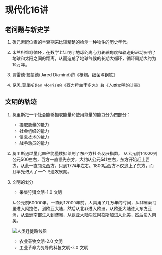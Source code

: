 # 现代化16讲

## 老问题与新史学

1. 碳元素同位素的半衰期来比较精确的检测一种物件的历史年代。

2. 米兰科维奇循环，在数学上证明了地球的离心力转轴角度和轨道的进动影响了地球和太阳之间的距离，从而造成了地球气候的长期大循环，循环周期大约为10万年。

3. 贾雷德·戴蒙德(Jared Diamind)的《枪炮，细菌与钢铁》

4. 伊恩.莫里斯(Ian Morris)的《西方将主宰多久》和《人类文明的计量》 


## 文明的轨迹

1. 莫里斯把一个社会能够摄取能量和使用能量的能力分为四部分：
   - 摄取能量的能力
   - 社会组织的能力
   - 信息技术的能力
   - 战争动员的能力

2. 莫里斯通过量化四种能量数据绘制了东西方社会发展指数。
   从公元前14000到公元500左右，西方一直领先东方，大约从公元541左右，东方开始赶上西方，从此一直领先西方，只到1774年左右。1800后西方不仅追上了东方，而且率先进入了一个飞速发展期。


3. 文明的划分
   - 采集狩猎文明-1.0 文明
   
    从公元前60000年，一直到12000年前，人类用了几万年的时间，从非洲索马里进入阿拉伯，到欧亚大陆，然后从北非进入欧洲，从欧亚大陆进入东方亚洲，从亚洲南部进入到澳洲，从欧亚大陆闯过阿拉斯加进入北美，然后进入南美。

    ![人类迁徙路线图](https://github.com/lizj3624/mynote/tree/master/reading-notes/pictures/Spreading_homo_sapiens_la.svg)

   - 农业畜牧文明-2.0 文明 
   - 工业革命为先导的科技文明-3.0 文明
